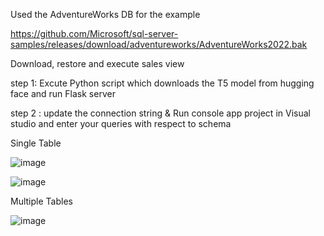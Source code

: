 Used the AdventureWorks DB for the example

https://github.com/Microsoft/sql-server-samples/releases/download/adventureworks/AdventureWorks2022.bak

Download, restore  and execute sales view


step 1: Excute Python script which downloads the T5 model from hugging face and run Flask server

step 2 : update the connection string & Run console app project in Visual studio and enter your queries with respect to schema

Single Table

![image](https://github.com/user-attachments/assets/5f56c7fa-7290-46bc-96ee-de7e3994a769)

![image](https://github.com/user-attachments/assets/cdc4dc27-ec3f-470b-a4a0-65bee0227b18)


Multiple Tables

![image](https://github.com/user-attachments/assets/417bf3df-1864-4646-80dc-1d9200eeb190)

